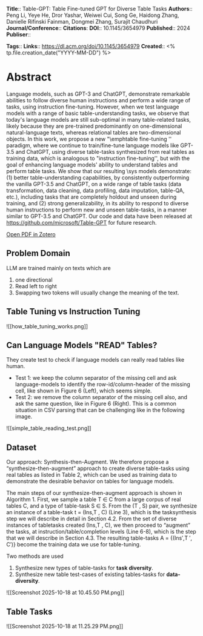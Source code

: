**Title**:: Table-GPT: Table Fine-tuned GPT for Diverse Table Tasks
**Authors**:: Peng Li, Yeye He, Dror Yashar, Weiwei Cui, Song Ge, Haidong Zhang, Danielle Rifinski Fainman, Dongmei Zhang, Surajit Chaudhuri
**Journal/Conference**:: 
**Citations**:
**DOI**:: 10.1145/3654979
**Published**:: 2024
**Publiser**:: 

**Tags**::
**Links**:: https://dl.acm.org/doi/10.1145/3654979
**Created**:: <% tp.file.creation_date("YYYY-MM-DD") %>

# Abstract

Language models, such as GPT-3 and ChatGPT, demonstrate remarkable abilities to follow diverse human instructions and perform a wide range of tasks, using instruction fine-tuning. However, when we test language models with a range of basic table-understanding tasks, we observe that today's language models are still sub-optimal in many table-related tasks, likely because they are pre-trained predominantly on one-dimensional natural-language texts, whereas relational tables are two-dimensional objects. In this work, we propose a new "\emphtable fine-tuning '' paradigm, where we continue to train/fine-tune language models like GPT-3.5 and ChatGPT, using diverse table-tasks synthesized from real tables as training data, which is analogous to "instruction fine-tuning'', but with the goal of enhancing language models' ability to understand tables and perform table tasks. We show that our resulting \sys models demonstrate: (1) better table-understanding capabilities, by consistently outperforming the vanilla GPT-3.5 and ChatGPT, on a wide range of table tasks (data transformation, data cleaning, data profiling, data imputation, table-QA, etc.), including tasks that are completely holdout and unseen during training, and (2) strong generalizability, in its ability to respond to diverse human instructions to perform new and unseen table-tasks, in a manner similar to GPT-3.5 and ChatGPT. Our code and data have been released at https://github.com/microsoft/Table-GPT for future research.

[Open PDF in Zotero](zotero://select/items/@liTableGPTTableFinetuned2024)
## Problem Domain

LLM are trained mainly on texts which are
1. one directional
2. Read left to right
3. Swapping two tokens will usually change the meaning of the text.
## Table Tuning vs Instruction Tuning

![[how_table_tuning_works.png]]

## Can Language Models "READ" Tables?

They create test to check if language models can really read tables like human.

- Test 1: we keep the column separator of the missing cell and ask language-models to identify the row-id/column-header of the missing cell, like shown in Figure 6 (Left), which seems simple. 
- Test 2: we remove the column separator of the missing cell also, and ask the same question, like in Figure 6 (Right). This is a common situation in CSV parsing that can be challenging like in the following image.

![[simple_table_reading_test.png]]

## Dataset

Our approach: Synthesis-then-Augment. We therefore propose a “synthesize-then-augment” approach to create diverse table-tasks using real tables as listed in Table 2, which can be used as training data to demonstrate the desirable behavior on tables for language models.

The main steps of our synthesize-then-augment approach is shown in Algorithm 1. First, we sample a table T ∈ C from a large corpus of real tables C, and a type of table-task S ∈ S. From the (T , S) pair, we synthesize an instance of a table-task t = (Ins,T , C) (Line 3), which is the tasksynthesis step we will describe in detail in Section 4.2. From the set of diverse instances of tabletasks created (Ins,T , C), we then proceed to “augment” the tasks, at instruction/table/completion levels (Line 6-8), which is the step that we will describe in Section 4.3. The resulting table-tasks A = {(Ins′,T ′, C′)} become the training data we use for table-tuning.

Two methods are used

1. Synthesize new types of table-tasks for **task diversity**.
2. Synthesize new table test-cases of existing tables-tasks for **data-diversity**.



![[Screenshot 2025-10-18 at 10.45.50 PM.png]]
## Table Tasks

![[Screenshot 2025-10-18 at 11.25.29 PM.png]]